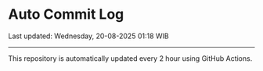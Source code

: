 # Auto Commit Log

Last updated: Wednesday, 20-08-2025 01:18 WIB

---

This repository is automatically updated every 2 hour using GitHub Actions.
